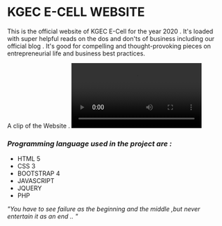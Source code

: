# KGEC E-CELL WEBSITE 

This is the official website of KGEC E-Cell for the year 2020 . It's loaded with super helpful reads on the dos and don'ts of business including our official blog .
It's good for compelling and thought-provoking pieces on entrepreneurial life and business best practices. 

A clip of the Website . 
![Alt Text](images/done.mp4) 

### _Programming language used in the project are :_

* HTML 5 
* CSS 3 
* BOOTSTRAP 4 
* JAVASCRIPT 
* JQUERY 
* PHP

_"You have to see failure as the beginning and the middle ,but never entertain it as an end .. "_
